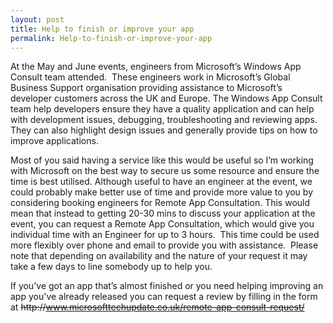 ```yaml
---
layout: post
title: Help to finish or improve your app
permalink: Help-to-finish-or-improve-your-app
---
```


At the May and June events, engineers from Microsoft’s Windows App Consult team attended.  These engineers work in Microsoft’s Global Business Support organisation providing assistance to Microsoft’s developer customers across the UK and Europe. The Windows App Consult team help developers ensure they have a quality application and can help with development issues, debugging, troubleshooting and reviewing apps. They can also highlight design issues and generally provide tips on how to improve applications.

Most of you said having a service like this would be useful so I’m working with Microsoft on the best way to secure us some resource and ensure the time is best utilised. Although useful to have an engineer at the event, we could probably make better use of time and provide more value to you by considering booking engineers for Remote App Consultation. This would mean that instead to getting 20-30 mins to discuss your application at the event, you can request a Remote App Consultation, which would give you individual time with an Engineer for up to 3 hours.  This time could be used more flexibly over phone and email to provide you with assistance.  Please note that depending on availability and the nature of your request it may take a few days to line somebody up to help you.

If you've got an app that’s almost finished or you need helping improving an app you've already released you can request a review by filling in the form at ~~http&#58;&#47;&#47;www.microsofttechupdate.co.uk/remote-app-consult-request/~~
